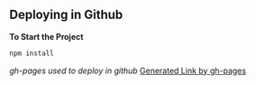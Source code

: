 ## Deploying in Github ##
**To Start the Project**
```bash
npm install
```
*gh-pages used to deploy in github*
[Generated Link by gh-pages](https://mp5maker.github.io/deploy/)